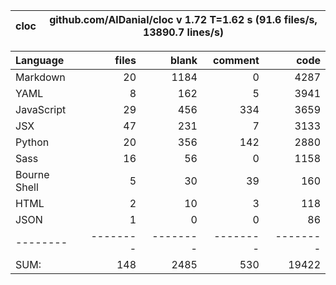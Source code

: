 cloc|github.com/AlDanial/cloc v 1.72  T=1.62 s (91.6 files/s, 13890.7 lines/s)
--- | ---

Language|files|blank|comment|code
:-------|-------:|-------:|-------:|-------:
Markdown|20|1184|0|4287
YAML|8|162|5|3941
JavaScript|29|456|334|3659
JSX|47|231|7|3133
Python|20|356|142|2880
Sass|16|56|0|1158
Bourne Shell|5|30|39|160
HTML|2|10|3|118
JSON|1|0|0|86
--------|--------|--------|--------|--------
SUM:|148|2485|530|19422
